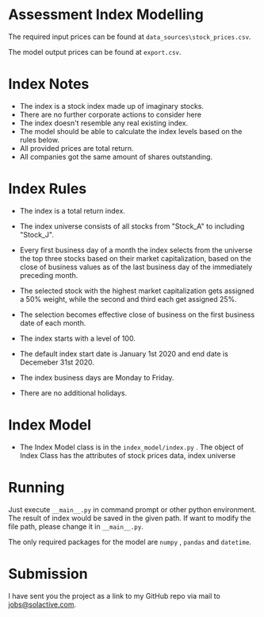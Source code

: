 # Assessment Index Modelling

The required input prices can be found at `data_sources\stock_prices.csv`. 

The model output prices can be found at `export.csv`.



# Index Notes

- The index is a stock index made up of imaginary stocks. 
- There are no further corporate actions to consider here 
- The index doesn't resemble any real existing index.
- The model should be able to calculate the index levels based on the rules below.
- All provided prices are total return. 
- All companies got the same amount of shares outstanding.




# Index Rules

- The index is a total return index.

- The index universe consists of all stocks from "Stock_A" to including "Stock_J".

- Every first business day of a month the index selects from the universe the top three stocks based on their market capitalization, based on the close of business values as of the last business day of the immediately preceding month.

- The selected stock with the highest market capitalization gets assigned a 50% weight, while the second and third each get assigned 25%.

- The selection becomes effective close of business on the first business date of each month.

- The index starts with a level of 100.

- The default index start date is January 1st 2020 and end date is Decemeber 31st 2020.

- The index business days are Monday to Friday.

- There are no additional holidays.

  

# Index Model 

- The Index Model class is in the  `index_model/index.py` . The object of Index Class has the attributes of stock prices data, index universe



# Running

Just execute  `__main__.py` in command prompt or other python environment. The result of index would be saved in the given path. If want to modify the file path, please change it in `__main__.py`. 

The only required packages for the model are  `numpy` , `pandas` and `datetime`. 



# Submission

I have sent you the project as a link to my GitHub repo via mail to jobs@solactive.com. 



